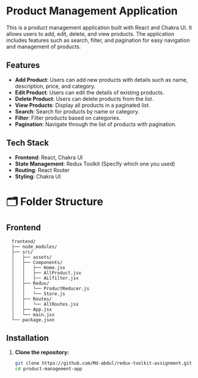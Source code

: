 # Product Management Application

This is a product management application built with React and Chakra UI. It allows users to add, edit, delete, and view products. The application includes features such as search, filter, and pagination for easy navigation and management of products.

## Features

- **Add Product**: Users can add new products with details such as name, description, price, and category.
- **Edit Product**: Users can edit the details of existing products.
- **Delete Product**: Users can delete products from the list.
- **View Products**: Display all products in a paginated list.
- **Search**: Search for products by name or category.
- **Filter**: Filter products based on categories.
- **Pagination**: Navigate through the list of products with pagination.

## Tech Stack

- **Frontend**: React, Chakra UI
- **State Management**: Redux Toolkit (Specify which one you used)
- **Routing**: React Router
- **Styling**: Chakra UI


# 🗂️ Folder Structure

## Frontend
      frontend/
      ├── node_modules/
      ├── src/
      │   ├── assets/
      │   ├── Components/
      │   │   ├── Home.jsx
      │   │   ├── AllProduct.jsx
      │   │   ├── ALlfilter.jsx 
      │   ├── Redux/
      │   │   └── ProductReducer.js
      |   |   └── Store.js
      │   ├── Routes/
      │   │   └── AllRoutes.jsx
      │   ├── App.jsx
      │   └── main.jsx
      └── package.json


## Installation

1. **Clone the repository:**
   ```bash
   git clone https://github.com/Md-abdul/redux-toolkit-assignment.git
   cd product-management-app
